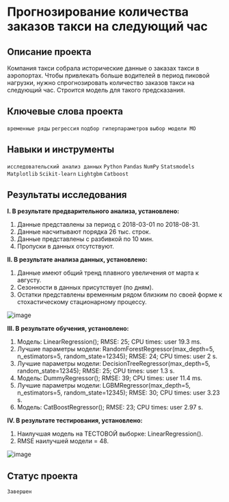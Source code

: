 # Прогнозирование количества заказов такси на следующий час

## Описание проекта

Компания такси собрала исторические данные о заказах такси в аэропортах. 
Чтобы привлекать больше водителей в период пиковой нагрузки, нужно спрогнозировать количество заказов такси на следующий час.
Строится модель для такого предсказания.

## Ключевые слова проекта

`временные ряды` `регрессия` `подбор гиперпараметров` `выбор модели МО`

## Навыки и инструменты

`исследовательский анализ данных` `Python` `Pandas` `NumPy` `Statsmodels` `Matplotlib` `Scikit-learn` `Lightgbm` `Catboost`

## Результаты исследования

**I. В результате предварительного анализа, установлено:**

1. Данные представлены за период с 2018-03-01 пo 2018-08-31.
2. Данные насчитывают порядка 26 тыс. строк.
3. Данные представлены с разбивкой по 10 мин.
4. Пропуски в данных отсутствуют.

**II. В результате анализа данных, установлено:**

1. Данные имеют общий тренд плавного увеличения от марта к августу.
2. Сезонности в данных присутствует (по дням).
3. Остатки представлены временным рядом близким по своей форме к стохастическому стационарному процессу.

![image](https://user-images.githubusercontent.com/104613549/181461563-8f262f14-b0c3-46ad-8c45-203775b03e8d.png)

**III. В результате обучения, установлено:**

1. Модель: LinearRegression();
RMSE: 25;
CPU times: user 19.3 ms.
2. Лучшие параметры модели: RandomForestRegressor(max_depth=5, n_estimators=5, random_state=12345);
RMSE: 24;
CPU times: user 2 s.
3. Лучшие параметры модели: DecisionTreeRegressor(max_depth=5, random_state=12345);
RMSE: 25;
CPU times: user 1.3 s.
4. Модель: DummyRegressor();
RMSE: 39;
CPU times: user 11.4 ms.
5. Лучшие параметры модели: LGBMRegressor(max_depth=5, n_estimators=5, random_state=12345);
RMSE: 30;
CPU times: user 3.23 s.
6. Модель: CatBoostRegressor();
RMSE: 23;
CPU times: user 2.97 s.

**IV. В результате тестирования, установлено:**

1. Наилучшая модель на ТЕСТОВОЙ выборке: LinearRegression().
2. RMSE наилучшей модели = 48.
 
![image](https://user-images.githubusercontent.com/104613549/181461725-45c269b8-abad-4fc9-ac60-39b968c7e54d.png)
 
 ## Статус проекта
 `Завершен`
